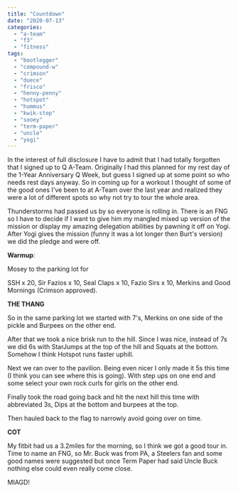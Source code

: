 ```yaml
---
title: "Countdown"
date: "2020-07-13"
categories: 
  - "a-team"
  - "f3"
  - "fitness"
tags: 
  - "bootlegger"
  - "compound-w"
  - "crimson"
  - "duece"
  - "frisco"
  - "henny-penny"
  - "hotspot"
  - "hummus"
  - "kwik-stop"
  - "sooey"
  - "term-paper"
  - "uncle"
  - "yogi"
---
```


In the interest of full disclosure I have to admit that I had totally forgotten that I signed up to Q A-Team. Originally I had this planned for my rest day of the 1-Year Anniversary Q Week, but guess I signed up at some point so who needs rest days anyway. So in coming up for a workout I thought of some of the good ones I've been to at A-Team over the last year and realized they were a lot of different spots so why not try to tour the whole area.

Thunderstorms had passed us by so everyone is rolling in. There is an FNG so I have to decide if I want to give him my mangled mixed up version of the mission or display my amazing delegation abilities by pawning it off on Yogi. After Yogi gives the mission (funny it was a lot longer then Burt's version) we did the pledge and were off.

**Warmup**:

Mosey to the parking lot for

SSH x 20, Sir Fazios x 10, Seal Claps x 10, Fazio Sirs x 10, Merkins and Good Mornings (Crimson approved).

**THE THANG**

So in the same parking lot we started with 7's, Merkins on one side of the pickle and Burpees on the other end.

After that we took a nice brisk run to the hill. Since I was nice, instead of 7s we did 6s with StarJumps at the top of the hill and Squats at the bottom. Somehow I think Hotspot runs faster uphill.

Next we ran over to the pavilion. Being even nicer I only made it 5s this time (I think you can see where this is going). With step ups on one end and some select your own rock curls for girls on the other end.

Finally took the road going back and hit the next hill this time with abbreviated 3s, Dips at the bottom and burpees at the top.

Then hauled back to the flag to narrowly avoid going over on time.

**COT**

My fitbit had us a 3.2miles for the morning, so I think we got a good tour in. Time to name an FNG, so Mr. Buck was from PA, a Steelers fan and some good names were suggested but once Term Paper had said Uncle Buck nothing else could even really come close.

MIAGD!
